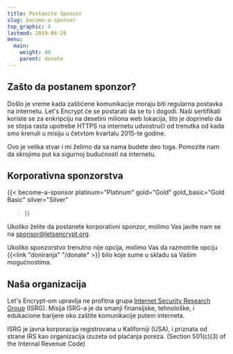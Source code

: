 ```yaml
---
title: Postanite Sponzor
slug: become-a-sponsor
top_graphic: 4
lastmod: 2019-08-29
menu:
  main:
    weight: 40
    parent: donate
---
```


## Zašto da postanem sponzor?

Došlo je vreme kada zaštićene komunikacije moraju biti regularna postavka na internetu. Let's Encrypt će se postarati da se to i dogodi. Naši sertifikati koriste se za enkripciju na desetini miliona web lokacija, što je doprinelo da se stopa rasta upotrebe HTTPS na internetu udvostruči od trenutka od kada smo krenuli u misiju u četvtom kvartalu 2015-te godine.


Ovo je velika stvar i mi želimo da sa nama budete deo toga. Pomozite nam da skrojimo put ka sigurnoj budućnosti na internetu.

## Korporativna sponzorstva

{{< become-a-sponsor
  platinum="Platinum"
  gold="Gold"
  gold_basic="Gold Basic"
  silver="Silver"
>}}

Ukoliko želite da postanete korporativni sponzor, molimo Vas javite nam se na [sponsor@letsencrypt.org](mailto:sponsor@letsencrypt.org).

Ukoliko sponzorstvo trenutno nije opcija, molimo Vas da razmotrite opciju {{<link "doniranja" "/donate" >}} bilo koje sume u skladu sa Vašim mogućnostima.

## Naša organizacija

Let's Encrypt-om upravlja ne profitna grupa [Internet Security Research Group](https://www.abetterinternet.org/) (ISRG). Misija ISRG-a je da smanji finansijske, tehnološke, i edukacione barijere oko zaštite komunikacije putem interneta.

ISRG je javna korporacija registrovana u Kaliforniji (USA), i priznata od strane IRS kao organizacija izuzeta od plaćanja poreza. (Section 501\(c\)(3) of the Internal Revenue Code)